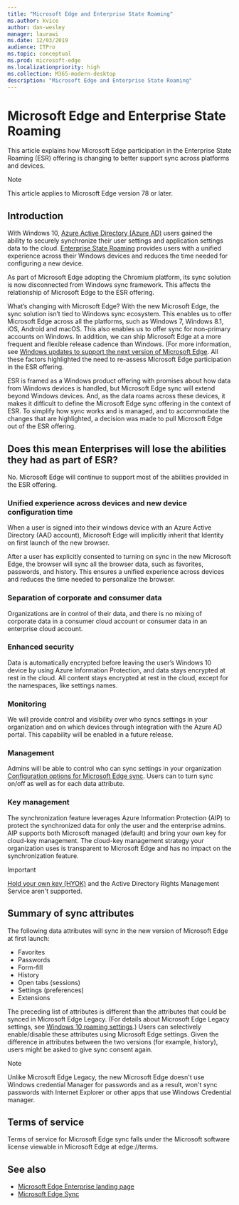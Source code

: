 ```yaml
---
title: "Microsoft Edge and Enterprise State Roaming"
ms.author: kvice
author: dan-wesley
manager: laurawi
ms.date: 12/03/2019
audience: ITPro
ms.topic: conceptual
ms.prod: microsoft-edge
ms.localizationpriority: high
ms.collection: M365-modern-desktop
description: "Microsoft Edge and Enterprise State Roaming"
---
```


# Microsoft Edge and Enterprise State Roaming

This article explains how Microsoft Edge participation in the Enterprise State Roaming (ESR) offering is changing to better support sync across platforms and devices.

> [!NOTE]
> This article applies to Microsoft Edge version 78 or later.

## Introduction

With Windows 10, [Azure Active Directory (Azure AD)](https://docs.microsoft.com/azure/active-directory/fundamentals/active-directory-whatis) users gained the ability to securely synchronize their user settings and application settings data to the cloud. [Enterprise State Roaming](https://docs.microsoft.com/azure/active-directory/devices/enterprise-state-roaming-overview) provides users with a unified experience across their Windows devices and reduces the time needed for configuring a new device.

As part of Microsoft Edge adopting the Chromium platform, its sync solution is now disconnected from Windows sync framework. This affects the relationship of Microsoft Edge to the ESR offering.

What’s changing with Microsoft Edge?
With the new Microsoft Edge, the sync solution isn’t tied to Windows sync ecosystem. This enables us to offer Microsoft Edge across all the platforms, such as Windows 7, Windows 8.1, iOS, Android and macOS. This also enables us to offer sync for non-primary accounts on Windows. In addition, we can ship Microsoft Edge at a more frequent and flexible release cadence than Windows. (For more information, see [Windows updates to support the next version of Microsoft Edge](microsoft-edge-sysupdate-windows-updates.md). All these factors highlighted the need to re-assess Microsoft Edge participation in the ESR offering.

ESR is framed as a Windows product offering with promises about how data from Windows devices is handled, but Microsoft Edge sync will extend beyond Windows devices. And, as the data roams across these devices, it makes it difficult to define the Microsoft Edge sync offering in the context of ESR. To simplify how sync works and is managed, and to accommodate the changes that are highlighted, a decision was made to pull Microsoft Edge out of the ESR offering.

## Does this mean Enterprises will lose the abilities they had as part of ESR?

No. Microsoft Edge will continue to support most of the abilities provided in the ESR offering.

### Unified experience across devices and new device configuration time

When a user is signed into their windows device with an Azure Active Directory (AAD account), Microsoft Edge will implicitly inherit that Identity on first launch of the new browser.

After a user has explicitly consented to turning on sync in the new Microsoft Edge, the browser will sync all the browser data, such as favorites, passwords, and history. This ensures a unified experience across devices and reduces the time needed to personalize the browser.

### Separation of corporate and consumer data

Organizations are in control of their data, and there is no mixing of corporate data in a consumer cloud account or consumer data in an enterprise cloud account.

### Enhanced security

Data is automatically encrypted before leaving the user’s Windows 10 device by using Azure Information Protection, and data stays encrypted at rest in the cloud. All content stays encrypted at rest in the cloud, except for the namespaces, like settings names.

### Monitoring

We will provide control and visibility over who syncs settings in your organization and on which devices through integration with the Azure AD portal. This capability will be enabled in a future release.

### Management

Admins will be able to control who can sync settings in your organization [Configuration options for Microsoft Edge sync](microsoft-edge-enterprise-sync#configuration-options-for-microsoft-edge-sync.md). Users can to turn sync on/off as well as for each data attribute.

### Key management

The synchronization feature leverages Azure Information Protection (AIP) to protect the synchronized data for only the user and the enterprise admins. AIP supports both Microsoft managed (default) and bring your own key for cloud-key management. The cloud-key management strategy your organization uses is transparent to Microsoft Edge and has no impact on the synchronization feature.

> [!IMPORTANT]
> [Hold your own key (HYOK)](https://docs.microsoft.com/azure/information-protection/configure-adrms-restrictions) and the Active Directory Rights Management Service aren't supported.

## Summary of sync attributes

The following data attributes will sync in the new version of Microsoft Edge at first launch:

- Favorites
- Passwords
- Form-fill
- History
- Open tabs (sessions)
- Settings (preferences)
- Extensions

The preceding list of attributes is different than the attributes that could be synced in Microsoft Edge Legacy. (For details about Microsoft Edge Legacy settings, see [Windows 10 roaming settings](https://docs.microsoft.com/azure/active-directory/devices/enterprise-state-roaming-windows-settings-reference).) Users can selectively enable/disable these attributes using Microsoft Edge settings. Given the difference in attributes between the two versions (for example, history), users might be asked to give sync consent again.

> [!NOTE]
> Unlike Microsoft Edge Legacy, the new Microsoft Edge doesn't use Windows credential Manager for passwords and as a result, won't sync passwords with Internet Explorer or other apps that use Windows Credential manager.

## Terms of service

Terms of service for Microsoft Edge sync falls under the Microsoft software license viewable in Microsoft Edge at edge://terms.

## See also

- [Microsoft Edge Enterprise landing page](https://aka.ms/EdgeEnterprise)
- [Microsoft Edge Sync](microsoft-edge-enterprise-sync.md)